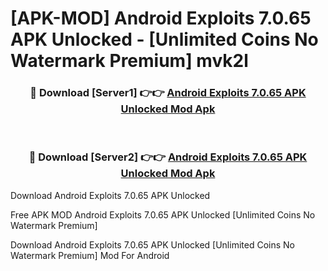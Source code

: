 # [APK-MOD] Android Exploits 7.0.65 APK Unlocked - [Unlimited Coins No Watermark Premium] mvk2l



<div align="center">
<h3>🔴 Download [Server1] 👉👉 <a href="https://momento.my/?title=Android_Exploits_7.0.65_APK_Unlocked">Android Exploits 7.0.65 APK Unlocked Mod Apk</a></h3><br>

<h3>🔴 Download [Server2] 👉👉 <a href="https://momento.my/?title=Android_Exploits_7.0.65_APK_Unlocked">Android Exploits 7.0.65 APK Unlocked Mod Apk</a></h3>
</div>



Download Android Exploits 7.0.65 APK Unlocked 

Free APK MOD Android Exploits 7.0.65 APK Unlocked [Unlimited Coins No Watermark Premium]

Download Android Exploits 7.0.65 APK Unlocked [Unlimited Coins No Watermark Premium] Mod For Android
